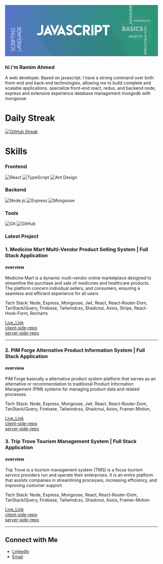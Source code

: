 <img src='/assets/javascript.png'>

<h3> hi i'm Ramim Ahmed </h3>
<p>A web developer. Based on javascript. I have a strong command over both front-end and back-end technologies, allowing me to build complete and scalable applications. specialize front-end react, redux, and backend node, express and extensive experience database management mongodb with mongoose
</p>

# Daily Streak

[![GitHub Streak](https://streak-stats.demolab.com?user=ramim_ahmed&theme=dark&exclude_days=Sun)](https://git.io/streak-stats)

# Skills

### Frontend

![React](https://img.shields.io/badge/-React-61DAFB?style=flat-square&logo=react&logoColor=white)
![TypeScript](https://img.shields.io/badge/-TypeScript-007ACC?style=flat-square&logo=typescript&logoColor=white)
![Ant Design](https://img.shields.io/badge/-Ant%20Design-0170FE?style=flat-square&logo=ant-design&logoColor=white)

### Backend

![Node.js](https://img.shields.io/badge/-Node.js-339933?style=flat-square&logo=node.js&logoColor=white)
![Express](https://img.shields.io/badge/-Express-000000?style=flat-square&logo=express&logoColor=white)
![Mongoose](https://img.shields.io/badge/-Mongoose-800000?style=flat-square&logo=mongoose&logoColor=white)

### Tools

![Git](https://img.shields.io/badge/-Git-F05032?style=flat-square&logo=git&logoColor=white)
![GitHub](https://img.shields.io/badge/-GitHub-181717?style=flat-square&logo=github&logoColor=white)

### Latest Project

### 1. Medicine Mart Multi-Vendor Product Selling System | Full Stack Application

#### overview

Medicine Mart is a dynamic multi-vendor online marketplace designed to streamline the purchase and sale of medicines and healthcare products. The platform concern individual sellers, and consumers, ensuring a seamless and efficient experience for all users.

Tech Stack: Node, Express, Mongoose, Jwt, React, React-Router-Dom, TanStack/Query, Firebase, Tailwindcss, Shadcnui, Axios, Stripe, React-Hook-Form, Recharts

[Live_Link](https://medicine-mart-client-side-application.vercel.app/) <br>
[client-side-repo](https://github.com/ramim-ahmed/medicine-mart-client-side-application)<br>
[server-side-repo](https://github.com/ramim-ahmed/medicine-mart-server-side-application)

---

### 2. PIM Forge Alternative Product Information System | Full Stack Application

#### overview

PIM Forge basically a alternative product system platform that serves as an alternative or recommendation to traditional Product Information Management (PIM) systems for managing product data and related processes.

Tech Stack: Node, Express, Mongoose, Jwt, React, React-Router-Dom, TanStack/Query, Firebase, Tailwindcss, Shadcnui, Axios, Framer-Motion,

[Live_Link](https://pim-forge-client-app.vercel.app/) <br>
[client-side-repo](https://github.com/ramim-ahmed/pimforge-client-side-app) <br>
[server-side-repo](https://github.com/ramim-ahmed/pimforge-server-side-app)

### 3. Trip Trove Tourism Management System | Full Stack Application

#### overview

Trip Trove is a tourism management system (TMS) is a focus tourism service providers run and operate their enterprises. It is an entire platform that assists companies in streamlining processes, increasing efficiency, and improving customer support.

Tech Stack: Node, Express, Mongoose, React, React-Router-Dom, TanStack/Query, Firebase, Tailwindcss, Shadcnui, Axios, Framer-Motion

[Live_Link](https://trip-trove-tourism-client-side.vercel.app/) <br>
[client-side-repo](https://github.com/ramim-ahmed/trip-trove-tourism-management-client-side-application) <br>
[server-side-repo](https://github.com/ramim-ahmed/trip-trove-tourism-management-server-side-application)

---

## Connect with Me

- [LinkedIn](https://www.linkedin.com/in/ramim-ahmed01/)
- [Email](ramimahmed092@gmail.com)
